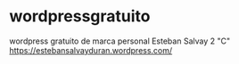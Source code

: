 # wordpressgratuito
wordpress gratuito de marca personal
Esteban Salvay
2 "C"
https://estebansalvayduran.wordpress.com/
